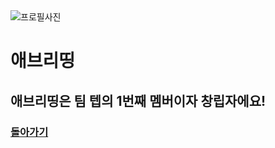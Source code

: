 <img src="https://camo.githubusercontent.com/4f6e71b27815ae6c18a8efb00e817a3bc579d8acffc92217251dce6e821542d8/68747470733a2f2f63646e2e646973636f72646170702e636f6d2f617661746172732f3639343031373931333732333638323934362f65393862303862303863653530393366306266663966616138663732373339372e706e673f73697a653d323536" title="프로필사진" alt="프로필사진">

# 애브리띵
## 애브리띵은 팀 텝의 1번째 멤버이자 창립자에요!

### [돌아가기](/)
